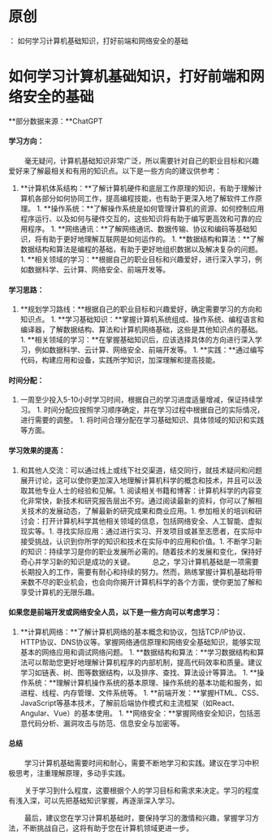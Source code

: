 # 原创
：  如何学习计算机基础知识，打好前端和网络安全的基础

# 如何学习计算机基础知识，打好前端和网络安全的基础

**部分数据来源：**ChatGPT

#### 学习方向：

        毫无疑问，计算机基础知识非常广泛，所以需要针对自己的职业目标和兴趣爱好来了解最相关和有用的知识点。以下是一些方向的建议供参考：
1.  **计算机体系结构：**了解计算机硬件和底层工作原理的知识，有助于理解计算机各部分如何协同工作，提高编程技能，也有助于更深入地了解软件工作原理。 1.  **操作系统：**了解操作系统是如何管理计算机的资源、如何控制应用程序运行、以及如何与硬件交互的，这些知识将有助于编写更高效和可靠的应用程序。 1.  **网络通讯：**了解网络通讯、数据传输、协议和编码等基础知识，将有助于更好地理解互联网是如何运作的。 1.  **数据结构和算法：**了解数据结构和算法是编程的基础，有助于更好地组织数据以及解决复杂的问题。 1.  **相关领域的学习：**根据自己的职业目标和兴趣爱好，进行深入学习，例如数据科学、云计算、网络安全、前端开发等。 
#### 学习思路：
1.  **规划学习路线：**根据自己的职业目标和兴趣爱好，确定需要学习的方向和知识点。 1.  **学习基础知识：**掌握计算机系统组成、操作系统、编程语言和编译器，了解数据结构、算法和计算机网络基础，这些是其他知识点的基础。 1.  **相关领域的学习：**在掌握基础知识后，应该选择具体的方向进行深入学习，例如数据科学、云计算、网络安全、前端开发等。 1.  **实践：**通过编写代码，构建应用和设备，实践所学知识，加深理解和提高技能。 
#### 时间分配：
1.  一周至少投入5-10小时学习时间，根据自己的学习进度适量增减，保证持续学习。 1.  时间分配应按照学习顺序确定，并在学习过程中根据自己的实际情况，进行需要的调整。 1.  将时间合理分配在学习基础知识、具体领域的知识和实践等方面。 
#### 学习效果的提高：
1. 和其他人交流：可以通过线上或线下社交渠道，结交同行，就技术疑问和问题展开讨论，这可以使你更加深入地理解计算机科学的概念和技术，并且可以汲取其他专业人士的经验和见解。1. 阅读相关书籍和博客：计算机科学的内容变化非常快，新技术和研究报告层出不穷。通过阅读最新的资料，你可以了解相关技术的发展动态，了解最新的研究成果和商业应用。1. 参加相关的培训和研讨会：打开计算机科学其他相关领域的信息，包括网络安全、人工智能、虚拟现实等。1. 寻找实际应用：通过进行实习、开发项目或甚至志愿者，在实际中接受挑战，认识到你所学的知识和技术在实际中的应用和价值。1. 不断学习新的知识：持续学习是你的职业发展所必需的。随着技术的发展和变化，保持好奇心并学习新的知识是成功的关键。
        总之，学习计算机基础是一项需要长期投入的工作，需要有耐心和持续的努力。然而，熟练掌握计算机基础将带来数不尽的职业机会，也会向你揭开计算机科学的各个方面，使你更加了解和享受计算机的无限乐趣。

#### 如果您是前端开发或网络安全人员，以下是一些方向可以考虑学习：
1.  **计算机网络：**了解计算机网络的基本概念和协议，包括TCP/IP协议、HTTP协议、DNS协议等。掌握网络通信原理和网络安全基础知识，能够实现基本的网络应用和调试网络问题。 1.  **数据结构和算法：**学习数据结构和算法可以帮助您更好地理解计算机程序的内部机制，提高代码效率和质量。建议学习如链表、树、图等数据结构，以及排序、查找、算法设计等算法。 1.  **操作系统：**理解计算机操作系统的基本原理、操作系统的基本功能和服务，如进程、线程、内存管理、文件系统等。 1.  **前端开发：**掌握HTML、CSS、JavaScript等基本技术，了解前后端协作模式和主流框架（如React、Angular、Vue）的基本使用。 1.  **网络安全：**掌握网络安全知识，包括恶意代码分析、漏洞攻击与防范、信息安全与加密等。 
#### 总结 

        学习计算机基础需要时间和耐心，需要不断地学习和实践。建议在学习中积极思考，注重理解原理，多动手实践。

        关于学习到什么程度，这要根据个人的学习目标和需求来决定。学习的程度有浅入深，可以先把基础知识掌握，再逐渐深入学习。

        最后，建议您在学习计算机基础时，要保持学习的激情和兴趣，掌握学习方法，不断挑战自己，这将有助于您在计算机领域更进一步。
